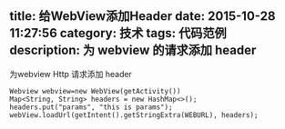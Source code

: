 title: 给WebView添加Header
date: 2015-10-28 11:27:56
category: 技术
tags:  代码范例
description: 为 webview 的请求添加 header
---

为webview Http 请求添加 header

	Webview webview=new WebView(getActivity())
	Map<String, String> headers = new HashMap<>();
	headers.put("params", "this is params");	
	webView.loadUrl(getIntent().getStringExtra(WEBURL), headers);
